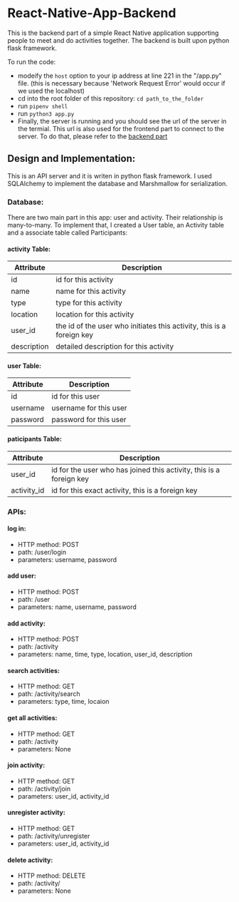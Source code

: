 # React-Native-App-Backend
This is the backend part of a simple React Native application supporting people to meet and do activities together. The backend is built upon python flask framework.

To run the code:
- modeify the `host` option to your ip address at line 221 in the "/app.py" file. (this is necessary because 'Network Request Error' would occur if we used the localhost)
- cd into the root folder of this repository: `cd path_to_the_folder`
- run `pipenv shell`
- run `python3 app.py`
- Finally, the server is running and you should see the url of the server in the termial. This url is also used for the frontend part to connect to the server. To do that, please refer to the [backend part][1]


## Design and Implementation:
This is an API server and it is writen in python flask framework. I used SQLAlchemy to implement the database and Marshmallow for serialization.

### Database:
There are two main part in this app: user and activity. Their relationship is many-to-many. To implement that, I created a User table, an Activity table and a associate table called Participants:
#### activity Table:
| Attribute | Description |
| ----------- | ----------- |
| id | id for this activity  |
| name | name for this activity |
| type | type for this activity |
| location | location for this activity |
| user_id | the id of the user who initiates this activity, this is a foreign key |
| description | detailed description for this activity |

#### user Table:
| Attribute | Description |
| ----------- | ----------- |
| id | id for this user  |
| username | username for this user |
| password | password for this user |

#### paticipants Table:
| Attribute | Description |
| ----------- | ----------- |
| user_id | id for the user who has joined this activity, this is a foreign key |
| activity_id | id for this exact activity, this is a foreign key |

### APIs:
#### log in:
- HTTP method: POST
- path: /user/login
- parameters: username, password

#### add user:
- HTTP method: POST
- path: /user
- parameters: name, username, password

#### add activity:
- HTTP method: POST
- path: /activity
- parameters: name, time, type, location, user_id, description

#### search activities:
- HTTP method: GET
- path: /activity/search
- parameters: type, time, locaion

#### get all activities:
- HTTP method: GET
- path: /activity
- parameters: None

#### join activity:
- HTTP method: GET
- path: /activity/join
- parameters: user_id, activity_id

#### unregister activity:
- HTTP method: GET
- path: /activity/unregister
- parameters: user_id, activity_id

#### delete activity:
- HTTP method: DELETE
- path: /activity/<id>
- parameters: None


[1]: https://github.com/xyang1127/React-Native-App-Frontend/tree/master
